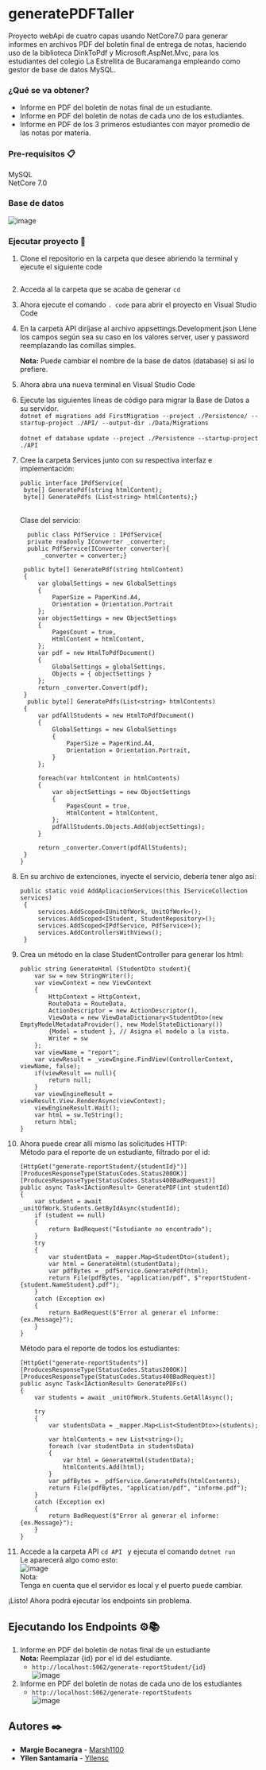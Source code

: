 # generatePDFTaller
Proyecto webApi de cuatro capas usando NetCore7.0 para generar informes en archivos PDF del boletín final de entrega de notas, haciendo uso de la biblioteca DinkToPdf y Microsoft.AspNet.Mvc,  para los estudiantes del colegio La Estrellita de Bucaramanga empleando como gestor de base de datos MySQL. 

### ¿Qué se va obtener?
  * Informe en PDF del boletín de notas final de un estudiante.
  * Informe en PDF del boletín de notas de cada uno de los estudiantes.
  * Informe en PDF de los 3 primeros estudiantes con mayor promedio de las notas por materia.

### Pre-requisitos 📋
MySQL<br>
NetCore 7.0
### Base de datos
![image](https://github.com/yllensc/generatePDFCsharp/assets/131481951/9afbcdb0-d825-4b54-993e-a9b73b610393)

### Ejecutar proyecto 🔧
1. Clone el repositorio en la carpeta que desee abriendo la terminal y ejecute el siguiente code
   ```
   
   ```
2. Acceda al la carpeta que se acaba de generar
   ```cd  ```
3. Ahora ejecute el comando ```. code``` para abrir el proyecto en Visual Studio Code
4. En la carpeta API diríjase al archivo appsettings.Development.json
     Llene los campos según sea su caso en los valores server, user y password reemplazando las comillas simples.

     <b>Nota:</b> Puede cambiar el nombre de la base de datos (database) si así lo prefiere.
5. Ahora abra una nueva terminal en Visual Studio Code
6. Ejecute las siguientes líneas de código para migrar la Base de Datos a su servidor. <br>
     ```dotnet ef migrations add FirstMigration --project ./Persistence/ --startup-project ./API/ --output-dir ./Data/Migrations ```<br><br>
     ```dotnet ef database update --project ./Persistence --startup-project ./API```
7. Cree la carpeta Services junto con su respectiva interfaz e implementación:
   ```
   public interface IPdfService{
    byte[] GeneratePdf(string htmlContent);
    byte[] GeneratePdfs (List<string> htmlContents);}
   ```
   <br>
   Clase del servicio:
   
         public class PdfService : IPdfService{
         private readonly IConverter _converter;
         public PdfService(IConverter converter){
             _converter = converter;}

        public byte[] GeneratePdf(string htmlContent)
        {
            var globalSettings = new GlobalSettings
            {
                PaperSize = PaperKind.A4,
                Orientation = Orientation.Portrait
            };
            var objectSettings = new ObjectSettings
            {
                PagesCount = true,
                HtmlContent = htmlContent,
            };
            var pdf = new HtmlToPdfDocument()
            {
                GlobalSettings = globalSettings,
                Objects = { objectSettings }
            };
            return _converter.Convert(pdf);
        }
         public byte[] GeneratePdfs(List<string> htmlContents)
        {
            var pdfAllStudents = new HtmlToPdfDocument()
            {   
                GlobalSettings = new GlobalSettings
                {
                    PaperSize = PaperKind.A4,
                    Orientation = Orientation.Portrait,
                }
            };

            foreach(var htmlContent in htmlContents)
            {
                var objectSettings = new ObjectSettings
                {
                    PagesCount = true,
                    HtmlContent = htmlContent,
                };
                pdfAllStudents.Objects.Add(objectSettings);
            }

            return _converter.Convert(pdfAllStudents);
        }
       }
8. En su archivo de extenciones, inyecte el servicio, debería tener algo así:
   ```
   public static void AddAplicacionServices(this IServiceCollection services)
    {
        services.AddScoped<IUnitOfWork, UnitOfWork>();
        services.AddScoped<IStudent, StudentRepository>();
        services.AddScoped<IPdfService, PdfService>();
        services.AddControllersWithViews(); 
    }
   ```
9. Crea un método en la clase StudentController para generar los html:
    ```
    public string GenerateHtml (StudentDto student){
        var sw = new StringWriter();
        var viewContext = new ViewContext
        {
            HttpContext = HttpContext,
            RouteData = RouteData,
            ActionDescriptor = new ActionDescriptor(),
            ViewData = new ViewDataDictionary<StudentDto>(new EmptyModelMetadataProvider(), new ModelStateDictionary())
            {Model = student }, // Asigna el modelo a la vista.
            Writer = sw
        };
        var viewName = "report";
        var viewResult = _viewEngine.FindView(ControllerContext, viewName, false);
        if(viewResult == null){
            return null;
        }
        var viewEngineResult = viewResult.View.RenderAsync(viewContext);
        viewEngineResult.Wait();
        var html = sw.ToString();
        return html;
    }
    ```
10. Ahora puede crear allí mismo las solicitudes HTTP: <br>
    Método para el reporte de un estudiante, filtrado por el id:
    ```
    [HttpGet("generate-reportStudent/{studentId}")]
    [ProducesResponseType(StatusCodes.Status200OK)]
    [ProducesResponseType(StatusCodes.Status400BadRequest)]
    public async Task<IActionResult> GeneratePDF(int studentId)
    {
        var student = await _unitOfWork.Students.GetByIdAsync(studentId);
        if (student == null)
        {
            return BadRequest("Estudiante no encontrado");
        }
        try
        {            
            var studentData = _mapper.Map<StudentDto>(student);
            var html = GenerateHtml(studentData);
            var pdfBytes = _pdfService.GeneratePdf(html);
            return File(pdfBytes, "application/pdf", $"reportStudent-{student.NameStudent}.pdf");
        }
        catch (Exception ex)
        {
            return BadRequest($"Error al generar el informe: {ex.Message}");
        }
    }
    ```
    Método para el reporte de todos los estudiantes:
    <br>
    ```
    [HttpGet("generate-reportStudents")]
    [ProducesResponseType(StatusCodes.Status200OK)]
    [ProducesResponseType(StatusCodes.Status400BadRequest)]
    public async Task<IActionResult> GeneratePDFs()
    {
        var students = await _unitOfWork.Students.GetAllAsync();

        try
        {            
            var studentsData = _mapper.Map<List<StudentDto>>(students);
            
            var htmlContents = new List<string>();
            foreach (var studentData in studentsData)
            {
                var html = GenerateHtml(studentData);
                htmlContents.Add(html);
            }
            var pdfBytes = _pdfService.GeneratePdfs(htmlContents);
            return File(pdfBytes, "application/pdf", "informe.pdf");
        }
        catch (Exception ex)
        {
            return BadRequest($"Error al generar el informe: {ex.Message}");
        }
    }
    ```
11. Accede a la carpeta API ```cd API ``` y ejecuta el comando    ```dotnet run ```<br>
  Le aparecerá algo como esto:<br>
  ![image](https://github.com/yllensc/generatePDFCsharp/assets/131481951/9eede092-b899-4c32-9c14-a78721f05b2b)
<br>Nota:<br> Tenga en cuenta que el servidor es local y el puerto puede cambiar. <br>

¡Listo! Ahora podrá ejecutar los endpoints sin problema.<br>

## Ejecutando los Endpoints ⚙️📚
1. Informe en PDF del boletín de notas final de un estudiante<br>
   <b>Nota:</b> Reemplazar {id} por el id del estudiante.
   * ```http://localhost:5062/generate-reportStudent/{id} ```<br>
   ![image](https://github.com/yllensc/generatePDFCsharp/assets/131481951/3510195b-506c-465e-9ec7-c01c0ee96140)
3. Informe en PDF del boletín de notas de cada uno de los estudiantes<br>
    * ```http://localhost:5062/generate-reportStudents ```<br>
    ![image](https://github.com/yllensc/generatePDFCsharp/assets/131481951/e098f72a-3c47-449e-933e-63e87e66e1d8)


## Autores ✒️

* **Margie Bocanegra** - [Marsh1100](https://github.com/Marsh1100)
* **Yllen Santamaría** - [Yllensc](https://github.com/yllensc)
